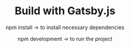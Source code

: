 <h1 align="center">
	Build with Gatsby.js
</h1>

<p align="center">
	npm install -> to install necessary dependencies
</p>

<p align="center">
	npm development -> to run the project
</p>
